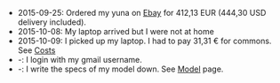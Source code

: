   * 2015-09-25: Ordered my yuna on [Ebay](http://www.ebay.com/itm/351398651121) for 412,13 EUR (444,30 USD delivery included).
  * 2015-10-08: My laptop arrived but I were not at home
  * 2015-10-09: I picked up my laptop. I had to pay 31,31 € for commons. See [Costs](https://github.com/somenxavier/yuna/blob/master/Costs.md)
  * -: I login with my gmail username.
  * -: I write the specs of my model down. See [Model](https://github.com/somenxavier/yuna/blob/master/Specs.md) page. 
